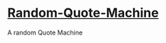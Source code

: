 # [Random-Quote-Machine](https://chukajoseph99.github.io/Random-Quote-Machine/)
A random Quote Machine
